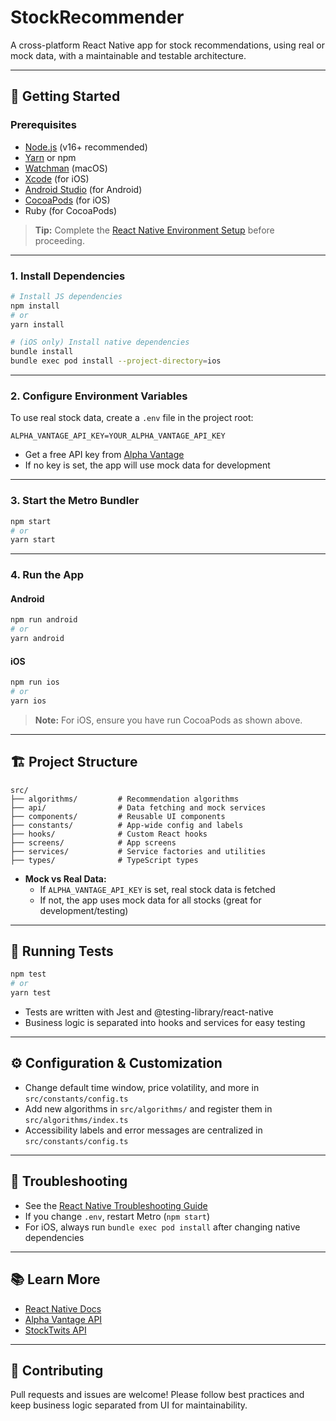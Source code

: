 # StockRecommender

A cross-platform React Native app for stock recommendations, using real or mock data, with a maintainable and testable architecture.

---

## 🚀 Getting Started

### Prerequisites
- [Node.js](https://nodejs.org/) (v16+ recommended)
- [Yarn](https://yarnpkg.com/) or npm
- [Watchman](https://facebook.github.io/watchman/) (macOS)
- [Xcode](https://developer.apple.com/xcode/) (for iOS)
- [Android Studio](https://developer.android.com/studio) (for Android)
- [CocoaPods](https://cocoapods.org/) (for iOS)
- Ruby (for CocoaPods)

> **Tip:** Complete the [React Native Environment Setup](https://reactnative.dev/docs/environment-setup) before proceeding.

---

### 1. Install Dependencies

```sh
# Install JS dependencies
npm install
# or
yarn install

# (iOS only) Install native dependencies
bundle install
bundle exec pod install --project-directory=ios
```

---

### 2. Configure Environment Variables

To use real stock data, create a `.env` file in the project root:

```
ALPHA_VANTAGE_API_KEY=YOUR_ALPHA_VANTAGE_API_KEY
```

- Get a free API key from [Alpha Vantage](https://www.alphavantage.co/support/#api-key)
- If no key is set, the app will use mock data for development

---

### 3. Start the Metro Bundler

```sh
npm start
# or
yarn start
```

---

### 4. Run the App

#### Android
```sh
npm run android
# or
yarn android
```

#### iOS
```sh
npm run ios
# or
yarn ios
```

> **Note:** For iOS, ensure you have run CocoaPods as shown above.

---

## 🏗️ Project Structure

```
src/
├── algorithms/         # Recommendation algorithms
├── api/                # Data fetching and mock services
├── components/         # Reusable UI components
├── constants/          # App-wide config and labels
├── hooks/              # Custom React hooks
├── screens/            # App screens
├── services/           # Service factories and utilities
├── types/              # TypeScript types
```

- **Mock vs Real Data:**
  - If `ALPHA_VANTAGE_API_KEY` is set, real stock data is fetched
  - If not, the app uses mock data for all stocks (great for development/testing)

---

## 🧪 Running Tests

```sh
npm test
# or
yarn test
```

- Tests are written with Jest and @testing-library/react-native
- Business logic is separated into hooks and services for easy testing

---

## ⚙️ Configuration & Customization
- Change default time window, price volatility, and more in `src/constants/config.ts`
- Add new algorithms in `src/algorithms/` and register them in `src/algorithms/index.ts`
- Accessibility labels and error messages are centralized in `src/constants/config.ts`

---

## 📝 Troubleshooting
- See the [React Native Troubleshooting Guide](https://reactnative.dev/docs/troubleshooting)
- If you change `.env`, restart Metro (`npm start`)
- For iOS, always run `bundle exec pod install` after changing native dependencies

---

## 📚 Learn More
- [React Native Docs](https://reactnative.dev/docs/getting-started)
- [Alpha Vantage API](https://www.alphavantage.co/documentation/)
- [StockTwits API](https://api.stocktwits.com/developers/docs/api)

---

## 🙌 Contributing
Pull requests and issues are welcome! Please follow best practices and keep business logic separated from UI for maintainability.
